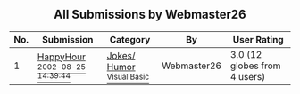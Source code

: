 ﻿<div align="center">

## All Submissions by Webmaster26

</div>

No.  | Submission | Category | By   | User Rating
---- | ---------- | -------- | ---- | -----------
1 | [HappyHour<br /><sup>2002-08-25 14:39:44</sup>](https://github.com/Planet-Source-Code/webmaster26-happyhour__1-5950) | [Jokes/ Humor<br /><sup>Visual Basic</sup>](../ByCategory/jokes-humor__1-40.md) | Webmaster26 | 3.0 (12 globes from 4 users)
